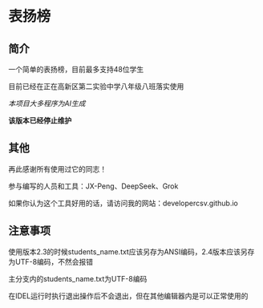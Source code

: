 # 表扬榜

## 简介

一个简单的表扬榜，目前最多支持48位学生

目前已经在正在高新区第二实验中学八年级八班落实使用

*本项目大多程序为AI生成*

**该版本已经停止维护**
## 其他

再此感谢所有使用过它的同志！

参与编写的人员和工具：JX-Peng、DeepSeek、Grok

如果你认为这个工具好用的话，请访问我的网站：developercsv.github.io

## 注意事项

使用版本2.3的时候students_name.txt应该另存为ANSI编码，2.4版本应该另存为UTF-8编码，不然会报错

主分支内的students_name.txt为UTF-8编码

在IDEL运行时执行退出操作后不会退出，但在其他编辑器内是可以正常使用的
